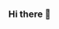 ### Hi there 👋

<!--
**kishoregopireddy/kishoregopireddy** is a ✨ _special_ ✨ repository because its `README.md` (this file) appears on your GitHub profile.

Here are some ideas to get you started:

- 🔭 I’m currently working on student
- 🌱 I’m currently learning python
- 👯 I’m looking to collaborate on for internships
- 🤔 I’m looking for help with projects
- 💬 Ask me about logics
- 📫 How to reach me:kishorenani962@gmail.com
-->
